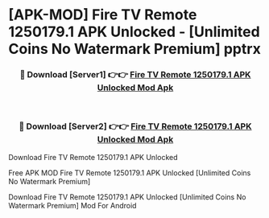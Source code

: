 # [APK-MOD] Fire TV Remote 1250179.1 APK Unlocked - [Unlimited Coins No Watermark Premium] pptrx



<div align="center">
<h3>🔴 Download [Server1] 👉👉 <a href="https://momento.my/?title=Fire_TV_Remote_1250179.1_APK_Unlocked">Fire TV Remote 1250179.1 APK Unlocked Mod Apk</a></h3><br>

<h3>🔴 Download [Server2] 👉👉 <a href="https://momento.my/?title=Fire_TV_Remote_1250179.1_APK_Unlocked">Fire TV Remote 1250179.1 APK Unlocked Mod Apk</a></h3>
</div>



Download Fire TV Remote 1250179.1 APK Unlocked 

Free APK MOD Fire TV Remote 1250179.1 APK Unlocked [Unlimited Coins No Watermark Premium]

Download Fire TV Remote 1250179.1 APK Unlocked [Unlimited Coins No Watermark Premium] Mod For Android
